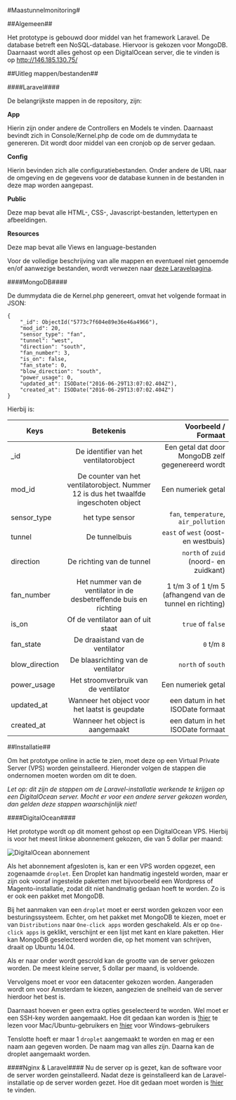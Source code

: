 #Maastunnelmonitoring#

##Algemeen##

Het prototype is gebouwd door middel van het framework Laravel. De database betreft een NoSQL-database. Hiervoor is gekozen voor MongoDB. Daarnaast wordt alles gehost op een DigitalOcean server, die te vinden is op http://146.185.130.75/

##Uitleg mappen/bestanden##

####Laravel####

De belangrijkste mappen in de repository, zijn:

**App**

Hierin zijn onder andere de Controllers en Models te vinden. Daarnaast bevindt zich in Console/Kernel.php de code om de dummydata te genereren. Dit wordt door middel van een cronjob op de server gedaan.

**Config**

Hierin bevinden zich alle configuratiebestanden. Onder andere de URL naar de omgeving en de gegevens voor de database kunnen in de bestanden in deze map worden aangepast.

**Public**

Deze map bevat alle HTML-, CSS-, Javascript-bestanden, lettertypen en afbeeldingen.

**Resources**

Deze map bevat alle Views en language-bestanden

Voor de volledige beschrijving van alle mappen en eventueel niet genoemde en/of aanwezige bestanden, wordt verwezen naar [deze Laravelpagina](https://laravel.com/docs/master/structure).


####MongoDB####

De dummydata die de Kernel.php genereert, omvat het volgende formaat in JSON:

```
{
	"_id": ObjectId("5773c7f604e89e36e46a4966"),
	"mod_id": 20,
	"sensor_type": "fan",
	"tunnel": "west",
	"direction": "south",
	"fan_number": 3,
	"is_on": false,
	"fan_state": 0,
	"blow_direction": "south",
	"power_usage": 0,
	"updated_at": ISODate("2016-06-29T13:07:02.404Z"),
	"created_at": ISODate("2016-06-29T13:07:02.404Z")
}
```



Hierbij is:

| Keys        | Betekenis           | Voorbeeld / Formaat  |
| ------------- |:-------------:| -----:|
| _id      | De identifier van het ventilatorobject | Een getal dat door MongoDB zelf gegenereerd wordt |
| mod_id     | De counter van het ventilatorobject. Nummer 12 is dus het twaalfde ingeschoten object      |   Een numeriek getal |
| sensor_type | het type sensor      | `fan`, `temperature`, `air_pollution` |
| tunnel | De tunnelbuis      | `east` of `west` (oost- en westbuis) |
| direction | De richting van de tunnel | `north` of `zuid` (noord- en zuidkant) |
| fan_number | Het nummer van de ventilator in de desbetreffende buis en richting   | 1 t/m 3 of 1 t/m 5 (afhangend van de tunnel en richting) |
| is_on | Of de ventilator aan of uit staat      |  `true` of `false` |
| fan_state | De draaistand van de ventilator      |  `0` t/m `8` |
| blow_direction | De blaasrichting van de ventilator      | `north` of `south` |
| power_usage | Het stroomverbruik van de ventilator      | Een numeriek getal |
| updated_at | Wanneer het object voor het laatst is geupdate      | een datum in het ISODate formaat |
| created_at |  Wanneer het object is aangemaakt     | een datum in het ISODate formaat |



##Installatie##

Om het prototype online in actie te zien, moet deze op een Virtual Private Server (VPS) worden geinstalleerd. Hieronder volgen de stappen die ondernomen moeten worden om dit te doen.

*Let op: dit zijn de stappen om de Laravel-installatie werkende te krijgen op een DigitalOcean server. Mocht er voor een andere server gekozen worden, dan gelden deze stappen waarschijnlijk niet!*

####DigitalOcean####

Het prototype wordt op dit moment gehost op een DigitalOcean VPS. Hierbij is voor het meest linkse abonnement gekozen, die van 5 dollar per maand:

![DigitalOcean abonnement](http://www.htpcbeginner.com/images/2014/04/digitalocean-plans-500x208.png)

Als het abonnement afgesloten is, kan er een VPS worden opgezet, een zogenaamde `droplet`. Een Droplet kan handmatig ingesteld worden, maar er zijn ook vooraf ingestelde paketten met bijvoorbeeld een Wordpress of Magento-installatie, zodat dit niet handmatig gedaan hoeft te worden. Zo is er ook een pakket met MongoDB. 

Bij het aanmaken van een `droplet` moet er eerst worden gekozen voor een besturingssysteem. Echter, om het pakket met MongoDB te kiezen, moet er van `Distributions` naar `One-click apps` worden geschakeld. Als er op `One-click apps` is geklikt, verschijnt er een lijst met kant en klare paketten. Hier kan MongoDB geselecteerd worden die, op het moment van schrijven, draait op Ubuntu 14.04.

Als er naar onder wordt gescrold kan de grootte van de server gekozen worden. De meest kleine server, 5 dollar per maand, is voldoende.

Vervolgens moet er voor een datacenter gekozen worden. Aangeraden wordt om voor Amsterdam te kiezen, aangezien de snelheid van de server hierdoor het best is.

Daarnaast hoeven er geen extra opties geselecteerd te worden. Wel moet er een SSH-key worden aangemaakt. Hoe dit gedaan kan worden is [!hier](https://www.digitalocean.com/community/tutorials/how-to-use-ssh-keys-with-digitalocean-droplets) te lezen voor Mac/Ubuntu-gebruikers en [!hier](https://www.digitalocean.com/community/tutorials/how-to-use-ssh-keys-with-putty-on-digitalocean-droplets-windows-users) voor Windows-gebruikers

Tenslotte hoeft er maar 1 `droplet` aangemaakt te worden en mag er een naam aan gegeven worden. De naam mag van alles zijn. Daarna kan de droplet aangemaakt worden.

####Nginx & Laravel####
Nu de server op is gezet, kan de software voor de server worden geinstalleerd. Nadat deze is geinstalleerd kan de Laravel-installatie op de server worden gezet. Hoe dit gedaan moet worden is [!hier](https://www.digitalocean.com/community/tutorials/how-to-install-laravel-with-an-nginx-web-server-on-ubuntu-14-04) te vinden.


